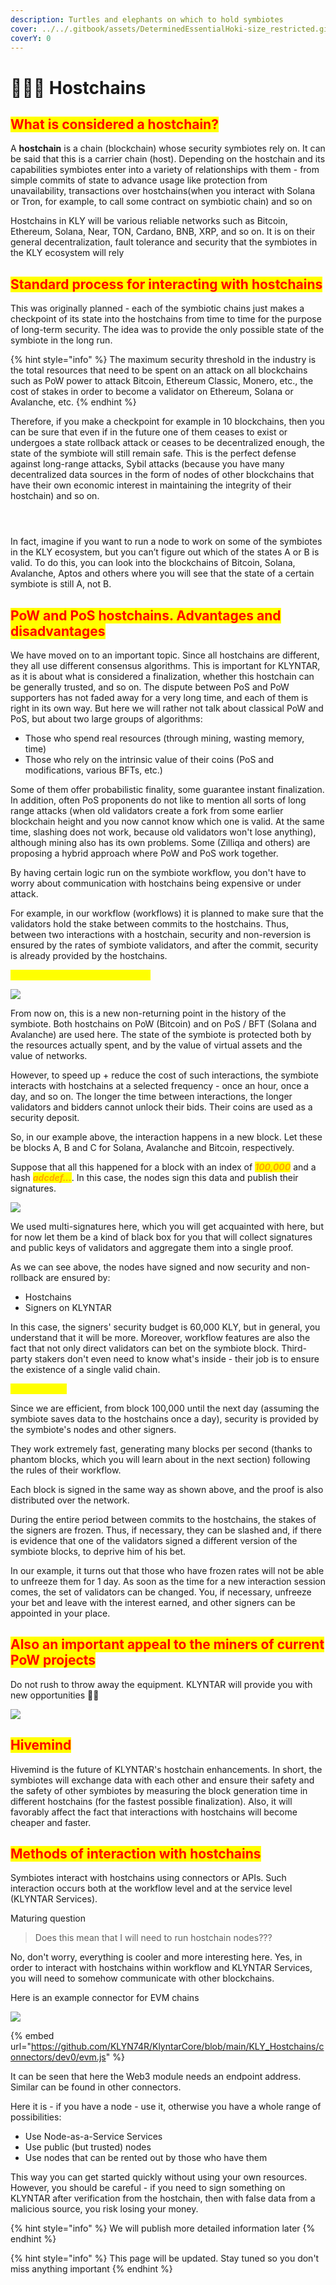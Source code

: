 ```yaml
---
description: Turtles and elephants on which to hold symbiotes
cover: ../../.gitbook/assets/DeterminedEssentialHoki-size_restricted.gif
coverY: 0
---
```


# 👨👩👦 Hostchains

## <mark style="color:red;">What is considered a hostchain?</mark>

A **hostchain** is a chain (blockchain) whose security symbiotes rely on. It can be said that this is a carrier chain (host). Depending on the hostchain and its capabilities symbiotes enter into a variety of relationships with them - from simple commits of state to advance usage like protection from unavailability, transactions over hostchains(when you interact with Solana or Tron, for example, to call some contract on symbiotic chain) and so on

Hostchains in KLY will be various reliable networks such as Bitcoin, Ethereum, Solana, Near, TON, Cardano, BNB, XRP, and so on. It is on their general decentralization, fault tolerance and security that the symbiotes in the KLY ecosystem will rely

## <mark style="color:red;">Standard process for interacting with hostchains</mark>

This was originally planned - each of the symbiotic chains just makes a checkpoint of its state into the hostchains from time to time for the purpose of long-term security. The idea was to provide the only possible state of the symbiote in the long run.

{% hint style="info" %}
The maximum security threshold in the industry is the total resources that need to be spent on an attack on all blockchains such as PoW power to attack Bitcoin, Ethereum Classic, Monero, etc., the cost of stakes in order to become a validator on Ethereum, Solana or Avalanche, etc.
{% endhint %}

Therefore, if you make a checkpoint for example in 10 blockchains, then you can be sure that even if in the future one of them ceases to exist or undergoes a state rollback attack or ceases to be decentralized enough, the state of the symbiote will still remain safe. This is the perfect defense against long-range attacks, Sybil attacks (because you have many decentralized data sources in the form of nodes of other blockchains that have their own economic interest in maintaining the integrity of their hostchain) and so on.

<figure><img src="../../.gitbook/assets/HostchainsImage1.png" alt=""><figcaption></figcaption></figure>

<figure><img src="../../.gitbook/assets/image (64).png" alt=""><figcaption></figcaption></figure>

<figure><img src="../../.gitbook/assets/HostchainsImage2 (1).png" alt=""><figcaption></figcaption></figure>

In fact, imagine if you want to run a node to work on some of the symbiotes in the KLY ecosystem, but you can’t figure out which of the states A or B is valid. To do this, you can look into the blockchains of Bitcoin, Solana, Avalanche, Aptos and others where you will see that the state of a certain symbiote is still A, not B.



## <mark style="color:red;">**PoW and PoS hostchains. Advantages and disadvantages**</mark>

We have moved on to an important topic. Since all hostchains are different, they all use different consensus algorithms. This is important for KLYNTAR, as it is about what is considered a finalization, whether this hostchain can be generally trusted, and so on. The dispute between PoS and PoW supporters has not faded away for a very long time, and each of them is right in its own way. But here we will rather not talk about classical PoW and PoS, but about two large groups of algorithms:

* Those who spend real resources (through mining, wasting memory, time)
* Those who rely on the intrinsic value of their coins (PoS and modifications, various BFTs, etc.)

Some of them offer probabilistic finality, some guarantee instant finalization. In addition, often PoS proponents do not like to mention all sorts of long range attacks (when old validators create a fork from some earlier blockchain height and you now cannot know which one is valid. At the same time, slashing does not work, because old validators won't lose anything), although mining also has its own problems. Some (Zilliqa and others) are proposing a hybrid approach where PoW and PoS work together.

By having certain logic run on the symbiote workflow, you don't have to worry about communication with hostchains being expensive or under attack.

For example, in our workflow (workflows) it is planned to make sure that the validators hold the stake between commits to the hostchains. Thus, between two interactions with a hostchain, security and non-reversion is ensured by the rates of symbiote validators, and after the commit, security is already provided by the hostchains.

<mark style="color:yellow;">**Let's take an illustrative example**</mark>

![](<../../.gitbook/assets/image (13) (1) (1) (1) (1).png>)

From now on, this is a new non-returning point in the history of the symbiote. Both hostchains on PoW (Bitcoin) and on PoS / BFT (Solana and Avalanche) are used here. The state of the symbiote is protected both by the resources actually spent, and by the value of virtual assets and the value of networks.

However, to speed up + reduce the cost of such interactions, the symbiote interacts with hostchains at a selected frequency - once an hour, once a day, and so on. The longer the time between interactions, the longer validators and bidders cannot unlock their bids. Their coins are used as a security deposit.

So, in our example above, the interaction happens in a new block. Let these be blocks A, B and C for Solana, Avalanche and Bitcoin, respectively.

Suppose that all this happened for a block with an index of _<mark style="color:orange;">**100,000**</mark>_ and a hash _<mark style="color:orange;">**adcdef...**</mark>_. In this case, the nodes sign this data and publish their signatures.

![](<../../.gitbook/assets/image (7) (1) (1).png>)

We used multi-signatures here, which you will get acquainted with here, but for now let them be a kind of black box for you that will collect signatures and public keys of validators and aggregate them into a single proof.

As we can see above, the nodes have signed and now security and non-rollback are ensured by:

* Hostchains
* Signers on KLYNTAR

In this case, the signers' security budget is 60,000 KLY, but in general, you understand that it will be more. Moreover, workflow features are also the fact that not only direct validators can bet on the symbiote block. Third-party stakers don't even need to know what's inside - their job is to ensure the existence of a single valid chain.

<mark style="color:yellow;">**What's next?**</mark>

Since we are efficient, from block 100,000 until the next day (assuming the symbiote saves data to the hostchains once a day), security is provided by the symbiote's nodes and other signers.

They work extremely fast, generating many blocks per second (thanks to phantom blocks, which you will learn about in the next section) following the rules of their workflow.

Each block is signed in the same way as shown above, and the proof is also distributed over the network.

During the entire period between commits to the hostchains, the stakes of the signers are frozen. Thus, if necessary, they can be slashed and, if there is evidence that one of the validators signed a different version of the symbiote blocks, to deprive him of his bet.

In our example, it turns out that those who have frozen rates will not be able to unfreeze them for 1 day. As soon as the time for a new interaction session comes, the set of validators can be changed. You, if necessary, unfreeze your bet and leave with the interest earned, and other signers can be appointed in your place.

## <mark style="color:red;">Also an important appeal to the miners of current PoW projects</mark>

Do not rush to throw away the equipment. KLYNTAR will provide you with new opportunities️ 🧙‍♂️

![](<../../.gitbook/assets/image (9) (1) (1) (1) (1) (1).png>)

## <mark style="color:red;">Hivemind</mark>

Hivemind is the future of KLYNTAR's hostchain enhancements. In short, the symbiotes will exchange data with each other and ensure their safety and the safety of other symbiotes by measuring the block generation time in different hostchains (for the fastest possible finalization). Also, it will favorably affect the fact that interactions with hostchains will become cheaper and faster.

## <mark style="color:red;">Methods of interaction with hostchains</mark>

Symbiotes interact with hostchains using connectors or APIs. Such interaction occurs both at the workflow level and at the service level (KLYNTAR Services).

Maturing question

> Does this mean that I will need to run hostchain nodes???

No, don't worry, everything is cooler and more interesting here. Yes, in order to interact with hostchains within workflow and KLYNTAR Services, you will need to somehow communicate with other blockchains.

Here is an example connector for EVM chains

![](<../../.gitbook/assets/image (3) (1) (1) (2).png>)

{% embed url="https://github.com/KLYN74R/KlyntarCore/blob/main/KLY_Hostchains/connectors/dev0/evm.js" %}

It can be seen that here the Web3 module needs an endpoint address. Similar can be found in other connectors.

Here it is - if you have a node - use it, otherwise you have a whole range of possibilities:

* Use Node-as-a-Service Services
* Use public (but trusted) nodes
* Use nodes that can be rented out by those who have them

This way you can get started quickly without using your own resources. However, you should be careful - if you need to sign something on KLYNTAR after verification from the hostchain, then with false data from a malicious source, you risk losing your money.

{% hint style="info" %}
We will publish more detailed information later
{% endhint %}

{% hint style="info" %}
This page will be updated. Stay tuned so you don't miss anything important
{% endhint %}
